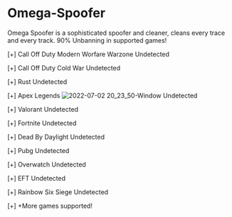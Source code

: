 # Omega-Spoofer
Omega Spoofer is a sophisticated spoofer and cleaner, cleans every trace and every track. 90% Unbanning in supported games!

[+] Call Off Duty Modern Worfare Warzone
Undetected

[+] Call Off Duty Cold War
Undetected

[+] Rust
Undetected

[+] Apex Legends ![2022-07-02 20_23_50-Window](https://user-images.githubusercontent.com/93891590/177008829-1eb2eec9-ed5a-4fec-86c2-f01be10cc33c.png)
Undetected

[+] Valorant
Undetected

[+] Fortnite
Undetected


[+] Dead By Daylight
Undetected

[+] Pubg
Undetected

[+] Overwatch
Undetected

[+] EFT
Undetected

[+] Rainbow Six Siege
Undetected

[+] +More games supported!


